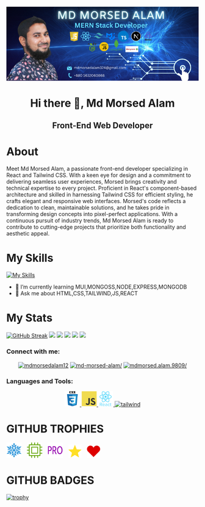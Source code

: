 ![Front-End Developer](https://github.com/MdMorsedAlam/MdMorsedAlam/blob/main/Fron-End%20Developer.png?raw=true)

<h1 align="center">Hi there 👋, Md Morsed Alam</h1>
<h2 align="center">Front-End Web Developer</h2>

# About
Meet Md Morsed Alam, a passionate front-end developer specializing in React and Tailwind CSS. With a keen eye for design and a commitment to delivering seamless user experiences, Morsed brings creativity and technical expertise to every project. Proficient in React's component-based architecture and skilled in harnessing Tailwind CSS for efficient styling, he crafts elegant and responsive web interfaces. Morsed's code reflects a dedication to clean, maintainable solutions, and he takes pride in transforming design concepts into pixel-perfect applications. With a continuous pursuit of industry trends, Md Morsed Alam is ready to contribute to cutting-edge projects that prioritize both functionality and aesthetic appeal.

# My Skills

[![My Skills](https://skillicons.dev/icons?i=html,css,js,react,tailwind,nodejs,express,mongodb)](https://skillicons.dev)

- 🌱 I’m currently learning MUI,MONGOSS,NODE,EXPRESS,MONGODB 
- 💬 Ask me about HTML,CSS,TAILWIND,JS,REACT 

# My Stats
[![GitHub Streak](https://github-readme-streak-stats.herokuapp.com?user=MdMorsedAlam&theme=gruvbox-duo&date_format=j%20M%5B%20Y%5D&card_width=600)](https://git.io/streak-stats)
![](http://github-profile-summary-cards.vercel.app/api/cards/profile-details?username=MdMorsedAlam&theme=gruvbox)
![](http://github-profile-summary-cards.vercel.app/api/cards/repos-per-language?username=MdMorsedAlam&theme=gruvbox)
![](http://github-profile-summary-cards.vercel.app/api/cards/most-commit-language?username=MdMorsedAlam&theme=gruvbox)
![](http://github-profile-summary-cards.vercel.app/api/cards/stats?username=MdMorsedAlam&theme=gruvbox)
![](http://github-profile-summary-cards.vercel.app/api/cards/productive-time?username=MdMorsedAlam&theme=gruvbox&utcOffset=8)

<h3 align="left">Connect with me:</h3>
<p align="center">
<a href="https://twitter.com/mdmorsedalam12" target="blank"><img align="center" src="https://raw.githubusercontent.com/rahuldkjain/github-profile-readme-generator/master/src/images/icons/Social/twitter.svg" alt="mdmorsedalam12" height="30" width="40" /></a>
<a href="https://linkedin.com/in/md-morsed-alam/" target="blank"><img align="center" src="https://raw.githubusercontent.com/rahuldkjain/github-profile-readme-generator/master/src/images/icons/Social/linked-in-alt.svg" alt="md-morsed-alam/" height="30" width="40" /></a>
<a href="https://fb.com/mdmorsed.alam.9809/" target="blank"><img align="center" src="https://raw.githubusercontent.com/rahuldkjain/github-profile-readme-generator/master/src/images/icons/Social/facebook.svg" alt="mdmorsed.alam.9809/" height="30" width="40" /></a>
</p>

<h3 align="left">Languages and Tools:</h3>
<p align="center"> <a href="https://www.w3schools.com/css/" target="_blank" rel="noreferrer"> <img src="https://raw.githubusercontent.com/devicons/devicon/master/icons/css3/css3-original-wordmark.svg" alt="css3" width="40" height="40"/> </a> <a href="https://developer.mozilla.org/en-US/docs/Web/JavaScript" target="_blank" rel="noreferrer"> <img src="https://raw.githubusercontent.com/devicons/devicon/master/icons/javascript/javascript-original.svg" alt="javascript" width="40" height="40"/> </a> <a href="https://reactjs.org/" target="_blank" rel="noreferrer"> <img src="https://raw.githubusercontent.com/devicons/devicon/master/icons/react/react-original-wordmark.svg" alt="react" width="40" height="40"/> </a> <a href="https://tailwindcss.com/" target="_blank" rel="noreferrer"> <img src="https://www.vectorlogo.zone/logos/tailwindcss/tailwindcss-icon.svg" alt="tailwind" width="40" height="40"/> </a> </p>

# GITHUB TROPHIES
<a href='https://archiveprogram.github.com/'><img src='https://raw.githubusercontent.com/acervenky/animated-github-badges/master/assets/acbadge.gif' width='40' height='40'></a> <a href='https://docs.github.com/en/developers'><img src='https://raw.githubusercontent.com/acervenky/animated-github-badges/master/assets/devbadge.gif' width='40' height='40'></a> <a href='https://github.com/pricing'><img src='https://raw.githubusercontent.com/acervenky/animated-github-badges/master/assets/pro.gif' width='40' height='40'></a> <a href='https://stars.github.com/'><img src='https://raw.githubusercontent.com/acervenky/animated-github-badges/master/assets/starbadge.gif' width='35' height='35'></a> <a href='https://docs.github.com/en/github/supporting-the-open-source-community-with-github-sponsors'><img src='https://raw.githubusercontent.com/acervenky/animated-github-badges/master/assets/sponsorbadge.gif' width='35' height='35'></a>
# GITHUB BADGES
[![trophy](https://github-profile-trophy.vercel.app/?username=MdMorsedAlam)](https://github.com/ryo-ma/github-profile-trophy)




